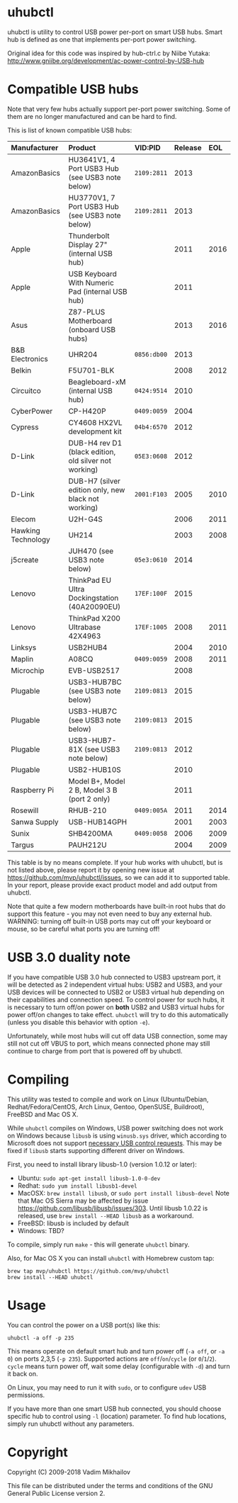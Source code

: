 uhubctl
=======

uhubctl is utility to control USB power per-port on smart USB hubs.
Smart hub is defined as one that implements per-port power switching.

Original idea for this code was inspired by hub-ctrl.c by Niibe Yutaka:
http://www.gniibe.org/development/ac-power-control-by-USB-hub


Compatible USB hubs
===================

Note that very few hubs actually support per-port power switching.
Some of them are no longer manufactured and can be hard to find.

This is list of known compatible USB hubs:

| Manufacturer       | Product                                                | VID:PID   | Release | EOL  |
|:-------------------|:-------------------------------------------------------|:----------|:--------|:-----|
| AmazonBasics       | HU3641V1, 4 Port USB3 Hub (see USB3 note below)        |`2109:2811`| 2013    |      |
| AmazonBasics       | HU3770V1, 7 Port USB3 Hub (see USB3 note below)        |`2109:2811`| 2013    |      |
| Apple              | Thunderbolt Display 27" (internal USB hub)             |           | 2011    | 2016 |
| Apple              | USB Keyboard With Numeric Pad (internal USB hub)       |           | 2011    |      |
| Asus               | Z87-PLUS Motherboard (onboard USB hubs)                |           | 2013    | 2016 |
| B&B Electronics    | UHR204                                                 |`0856:db00`| 2013    |      |
| Belkin             | F5U701-BLK                                             |           | 2008    | 2012 |
| Circuitco          | Beagleboard-xM (internal USB hub)                      |`0424:9514`| 2010    |      |
| CyberPower         | CP-H420P                                               |`0409:0059`| 2004    |      |
| Cypress            | CY4608 HX2VL development kit                           |`04b4:6570`| 2012    |      |
| D-Link             | DUB-H4 rev D1 (black edition, old silver not working)  |`05E3:0608`| 2012    |      |
| D-Link             | DUB-H7 (silver edition only, new black not working)    |`2001:F103`| 2005    | 2010 |
| Elecom             | U2H-G4S                                                |           | 2006    | 2011 |
| Hawking Technology | UH214                                                  |           | 2003    | 2008 |
| j5create           | JUH470 (see USB3 note below)                           |`05e3:0610`| 2014    |      |
| Lenovo             | ThinkPad EU Ultra Dockingstation (40A20090EU)          |`17EF:100F`| 2015    |      |
| Lenovo             | ThinkPad X200 Ultrabase 42X4963                        |`17EF:1005`| 2008    | 2011 |
| Linksys            | USB2HUB4                                               |           | 2004    | 2010 |
| Maplin             | A08CQ                                                  |`0409:0059`| 2008    | 2011 |
| Microchip          | EVB-USB2517                                            |           | 2008    |      |
| Plugable           | USB3-HUB7BC (see USB3 note below)                      |`2109:0813`| 2015    |      |
| Plugable           | USB3-HUB7C (see USB3 note below)                       |`2109:0813`| 2015    |      |
| Plugable           | USB3-HUB7-81X (see USB3 note below)                    |`2109:0813`| 2012    |      |
| Plugable           | USB2-HUB10S                                            |           | 2010    |      |
| Raspberry Pi       | Model B+, Model 2 B, Model 3 B (port 2 only)           |           | 2011    |      |
| Rosewill           | RHUB-210                                               |`0409:005A`| 2011    | 2014 |
| Sanwa Supply       | USB-HUB14GPH                                           |           | 2001    | 2003 |
| Sunix              | SHB4200MA                                              |`0409:0058`| 2006    | 2009 |
| Targus             | PAUH212U                                               |           | 2004    | 2009 |

This table is by no means complete.
If your hub works with uhubctl, but is not listed above, please report it
by opening new issue at https://github.com/mvp/uhubctl/issues,
so we can add it to supported table. In your report, please provide
exact product model and add output from uhubctl.

Note that quite a few modern motherboards have built-in root hubs that
do support this feature - you may not even need to buy any external hub.
WARNING: turning off built-in USB ports may cut off your keyboard or mouse,
so be careful what ports you are turning off!


USB 3.0 duality note
====================
If you have compatible USB 3.0 hub connected to USB3 upstream port,
it will be detected as 2 independent virtual hubs: USB2 and USB3, and your USB devices will be
connected to USB2 or USB3 virtual hub depending on their capabilities and connection speed.
To control power for such hubs, it is necessary to turn off/on power on **both** USB2 and USB3
virtual hubs for power off/on changes to take effect. `uhubctl` will try to do this automatically
(unless you disable this behavior with option `-e`).

Unfortunately, while most hubs will cut off data USB connection, some may still not cut off VBUS to port,
which means connected phone may still continue to charge from port that is powered off by uhubctl.


Compiling
=========

This utility was tested to compile and work on Linux
(Ubuntu/Debian, Redhat/Fedora/CentOS, Arch Linux, Gentoo, OpenSUSE, Buildroot), FreeBSD and Mac OS X.

While `uhubctl` compiles on Windows, USB power switching does not work on Windows because `libusb`
is using `winusb.sys` driver, which according to Microsoft does not support
[necessary USB control requests](https://social.msdn.microsoft.com/Forums/sqlserver/en-US/f680b63f-ca4f-4e52-baa9-9e64f8eee101).
This may be fixed if `libusb` starts supporting different driver on Windows.

First, you need to install library libusb-1.0 (version 1.0.12 or later):

* Ubuntu: `sudo apt-get install libusb-1.0-0-dev`
* Redhat: `sudo yum install libusb1-devel`
* MacOSX: `brew install libusb`, or `sudo port install libusb-devel`
  Note that Mac OS Sierra may be affected by issue https://github.com/libusb/libusb/issues/303.
  Until libusb 1.0.22 is released, use `brew install --HEAD libusb` as a workaround.
* FreeBSD: libusb is included by default
* Windows: TBD?

To compile, simply run `make` - this will generate `uhubctl` binary.

Also, for Mac OS X you can install `uhubctl` with Homebrew custom tap:

```
brew tap mvp/uhubctl https://github.com/mvp/uhubctl
brew install --HEAD uhubctl
```

Usage
=====

You can control the power on a USB port(s) like this:

    uhubctl -a off -p 235

This means operate on default smart hub and turn power off (`-a off`, or `-a 0`)
on ports 2,3,5 (`-p 235`). Supported actions are `off`/`on`/`cycle` (or `0`/`1`/`2`).
`cycle` means turn power off, wait some delay (configurable with `-d`) and turn it back on.

On Linux, you may need to run it with `sudo`, or to configure `udev` USB permissions.

If you have more than one smart USB hub connected, you should choose
specific hub to control using `-l` (location) parameter.
To find hub locations, simply run uhubctl without any parameters.


Copyright
=========

Copyright (C) 2009-2018 Vadim Mikhailov

This file can be distributed under the terms and conditions of the
GNU General Public License version 2.
